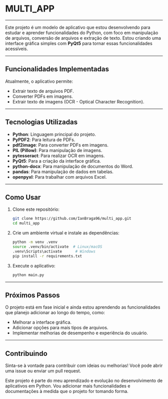 # MULTI_APP

---

Este projeto é um modelo de aplicativo que estou desenvolvendo para estudar e aprender funcionalidades do Python, com foco em manipulação de arquivos, conversão de arquivos e
extração de texto. Estou criando uma interface gráfica simples com **PyQt5** para tornar essas funcionalidades acessíveis.

---

## Funcionalidades Implementadas

Atualmente, o aplicativo permite:

- Extrair texto de arquivos PDF.
- Converter PDFs em imagens.
- Extrair texto de imagens (OCR - Optical Character Recognition).

---

## Tecnologias Utilizadas

- **Python**: Linguagem principal do projeto.
- **PyPDF2**: Para leitura de PDFs.
- **pdf2image**: Para converter PDFs em imagens.
- **PIL (Pillow)**: Para manipulação de imagens.
- **pytesseract**: Para realizar OCR em imagens.
- **PyQt5**: Para a criação da interface gráfica.
- **python-docx**: Para manipulação de documentos do Word.
- **pandas**: Para manipulação de dados em tabelas.
- **openpyxl**: Para trabalhar com arquivos Excel.

---

## Como Usar

1. Clone este repositório:

   ```bash
   git clone https://github.com/IanBraga96/multi_app.git
   cd multi_app

   ```

2. Crie um ambiente virtual e instale as dependências:

   ```bash
   python -m venv .venv
   source .venv/bin/activate  # Linux/macOS
   .venv\Scripts\activate      # Windows
   pip install -r requirements.txt
   ```

3. Execute o aplicativo:
   ```bash
   python main.py
   ```

---

## Próximos Passos

O projeto está em fase inicial e ainda estou aprendendo as funcionalidades que planejo adicionar ao longo do tempo, como:

- Melhorar a interface gráfica.
- Adicionar opções para mais tipos de arquivos.
- Implementar melhorias de desempenho e experiência do usuário.

---

## Contribuindo

Sinta-se à vontade para contribuir com ideias ou melhorias! Você pode abrir uma issue ou enviar um pull request.

Este projeto é parte do meu aprendizado e evolução no desenvolvimento de aplicativos em Python. Vou adicionar mais funcionalidades e documentações à medida que o projeto for
tomando forma.
